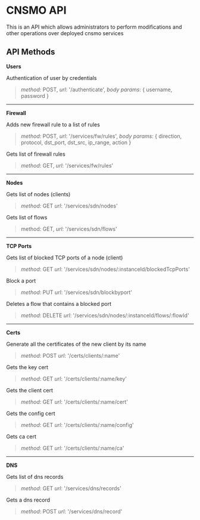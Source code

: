 # CNSMO API
This is an API which allows administrators to perform modifications and other operations over deployed cnsmo services

## API Methods

**Users**

Authentication of user by credentials

>*method*: POST, *url*: '/authenticate', *body params*: { username, password }


----------


**Firewall**

Adds new firewall rule to a list of rules

>*method*: POST, *url*: '/services/fw/rules', *body params*: { direction, protocol, dst_port, dst_src, ip_range, action }


Gets list of firewall rules

>*method*: GET, *url*: '/services/fw/rules'


----------


**Nodes**

Gets list of nodes (clients)

>*method*: GET 
*url*: '/services/sdn/nodes'

Gets list of flows 

>method: GET,
*url*: '/services/sdn/flows'


----------


**TCP Ports**

Gets list of blocked TCP ports of a node (client)

>*method*: GET
*url*: '/services/sdn/nodes/:instanceId/blockedTcpPorts'

Block a port 

>*method*: PUT
*url*: '/services/sdn/blockbyport'

Deletes a flow that contains a blocked port

>*method*: DELETE
*url*: '/services/sdn/nodes/:instanceId/flows/:flowId'


----------


**Certs**

Generate all the certificates of the new client by its name

>*method*: POST
*url*: '/certs/clients/:name'

Gets the key cert

>*method*: GET
*url*: '/certs/clients/:name/key'

Gets the client cert

>*method*: GET
*url*: '/certs/clients/:name/cert'

Gets the config cert

>*method*: GET
*url*: '/certs/clients/:name/config'

Gets ca cert

>*method*: GET
*url*: '/certs/clients/:name/ca'


----------


**DNS**

Gets list of dns records

>*method*: GET
*url*: '/services/dns/records'

Gets a dns record

>*method*: POST
*url*: '/services/dns/record'
